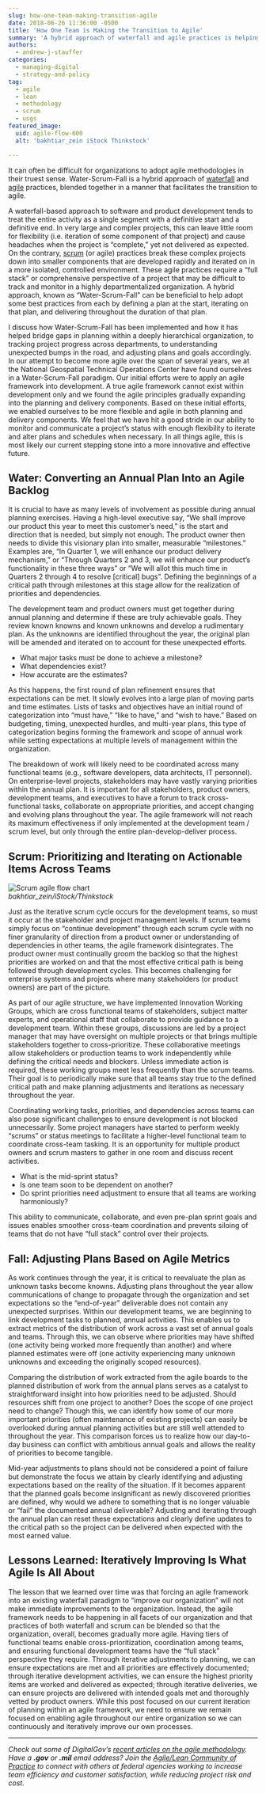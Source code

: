 ```yaml
---
slug: how-one-team-making-transition-agile
date: 2018-06-26 11:36:00 -0500
title: 'How One Team is Making the Transition to Agile'
summary: 'A hybrid approach of waterfall and agile practices is helping the USGS make the transition to agile.'
authors:
  - andrew-j-stauffer
categories:
  - managing-digital
  - strategy-and-policy
tag:
  - agile
  - lean
  - methodology
  - scrum
  - usgs
featured_image:
  uid: agile-flow-600
  alt: 'bakhtiar_zein iStock Thinkstock'

---
```



It can often be difficult for organizations to adopt agile methodologies in their truest sense. Water-Scrum-Fall is a hybrid approach of [waterfall](https://en.wikipedia.org/wiki/Waterfall_model) and [agile](https://en.wikipedia.org/wiki/Agile_software_development) practices, blended together in a manner that facilitates the transition to agile.

A waterfall-based approach to software and product development tends to treat the entire activity as a single segment with a definitive start and a definitive end. In very large and complex projects, this can leave little room for flexibility (i.e. iteration of some component of that project) and cause headaches when the project is “complete,” yet not delivered as expected. On the contrary, [scrum](https://en.wikipedia.org/wiki/Scrum_(software_development)) (or agile) practices break these complex projects down into smaller components that are developed rapidly and iterated on in a more isolated, controlled environment. These agile practices require a “full stack” or comprehensive perspective of a project that may be difficult to track and monitor in a highly departmentalized organization. A hybrid approach, known as “Water-Scrum-Fall” can be beneficial to help adopt some best practices from each by defining a plan at the start, iterating on that plan, and delivering throughout the duration of that plan.

I discuss how Water-Scrum-Fall has been implemented and how it has helped bridge gaps in planning within a deeply hierarchical organization, to tracking project progress across departments, to understanding unexpected bumps in the road, and adjusting plans and goals accordingly. In our attempt to become more agile over the span of several years, we at the National Geospatial Technical Operations Center have found ourselves in a Water-Scrum-Fall paradigm. Our initial efforts were to apply an agile framework into development. A true agile framework cannot exist within development only and we found the agile principles gradually expanding into the planning and delivery components. Based on these initial efforts, we enabled ourselves to be more flexible and agile in both planning and delivery components. We feel that we have hit a good stride in our ability to monitor and communicate a project’s status with enough flexibility to iterate and alter plans and schedules when necessary. In all things agile, this is most likely our current stepping stone into a more innovative and effective future.

## Water: Converting an Annual Plan Into an Agile Backlog

It is crucial to have as many levels of involvement as possible during annual planning exercises. Having a high-level executive say, “We shall improve our product this year to meet this customer’s need,” is the start and direction that is needed, but simply not enough. The product owner then needs to divide this visionary plan into smaller, measurable “milestones.” Examples are, “In Quarter 1, we will enhance our product delivery mechanism,” or “Through Quarters 2 and 3, we will enhance our product’s functionality in these three ways” or “We will allot this much time in Quarters 2 through 4 to resolve [critical] bugs”. Defining the beginnings of a critical path through milestones at this stage allow for the realization of priorities and dependencies.

The development team and product owners must get together during annual planning and determine if these are truly achievable goals. They review known knowns and known unknowns and develop a rudimentary plan. As the unknowns are identified throughout the year, the original plan will be amended and iterated on to account for these unexpected efforts.


- What major tasks must be done to achieve a milestone?
- What dependencies exist?
- How accurate are the estimates?


As this happens, the first round of plan refinement ensures that expectations can be met. It slowly evolves into a large plan of moving parts and time estimates. Lists of tasks and objectives have an initial round of categorization into “must have,” “like to have,” and “wish to have.” Based on budgeting, timing, unexpected hurdles, and multi-year plans, this type of categorization begins forming the framework and scope of annual work while setting expectations at multiple levels of management within the organization.

The breakdown of work will likely need to be coordinated across many functional teams (e.g., software developers, data architects, IT personnel). On enterprise-level projects, stakeholders may have vastly varying priorities within the annual plan. It is important for all stakeholders, product owners, development teams, and executives to have a forum to track cross-functional tasks, collaborate on appropriate priorities, and accept changing and evolving plans throughout the year. The agile framework will not reach its maximum effectiveness if only implemented at the development team / scrum level, but only through the entire plan-develop-deliver process.

## Scrum: Prioritizing and Iterating on Actionable Items Across Teams

<img src="https://s3.amazonaws.com/digitalgov/_legacy-img/2016/04/600-x-343-Scrum-agile-bakhtiar_zein-iStock-Thinkstock-467005754.jpg" alt="Scrum agile flow chart"><br />_bakhtiar&#95;zein/iStock/Thinkstock_

Just as the iterative scrum cycle occurs for the development teams, so must it occur at the stakeholder and project management levels. If scrum teams simply focus on “continue development” through each scrum cycle with no finer granularity of direction from a product owner or understanding of dependencies in other teams, the agile framework disintegrates. The product owner must continually groom the backlog so that the highest priorities are worked on and that the most effective critical path is being followed through development cycles. This becomes challenging for enterprise systems and projects where many stakeholders (or product owners) are part of the picture.

As part of our agile structure, we have implemented Innovation Working Groups, which are cross functional teams of stakeholders, subject matter experts, and operational staff that collaborate to provide guidance to a development team. Within these groups, discussions are led by a project manager that may have oversight on multiple projects or that brings multiple stakeholders together to cross-prioritize. These collaborative meetings allow stakeholders or production teams to work independently while defining the critical needs and blockers. Unless immediate action is required, these working groups meet less frequently than the scrum teams. Their goal is to periodically make sure that all teams stay true to the defined critical path and make planning adjustments and iterations as necessary throughout the year.

Coordinating working tasks, priorities, and dependencies across teams can also pose significant challenges to ensure development is not blocked unnecessarily. Some project managers have started to perform weekly “scrums” or status meetings to facilitate a higher-level functional team to coordinate cross-team tasking. It is an opportunity for multiple product owners and scrum masters to gather in one room and discuss recent activities.

- What is the mid-sprint status?
- Is one team soon to be dependent on another?
- Do sprint priorities need adjustment to ensure that all teams are working harmoniously?

This ability to communicate, collaborate, and even pre-plan sprint goals and issues enables smoother cross-team coordination and prevents siloing of teams that do not have “full stack” control over their projects.

## Fall: Adjusting Plans Based on Agile Metrics

As work continues through the year, it is critical to reevaluate the plan as unknown tasks become knowns. Adjusting plans throughout the year allow communications of change to propagate through the organization and set expectations so the “end-of-year” deliverable does not contain any unexpected surprises. Within our development teams, we are beginning to link development tasks to planned, annual activities. This enables us to extract metrics of the distribution of work across a vast set of annual goals and teams. Through this, we can observe where priorities may have shifted (one activity being worked more frequently than another) and where planned estimates were off (one activity experiencing many unknown unknowns and exceeding the originally scoped resources).

Comparing the distribution of work extracted from the agile boards to the planned distribution of work from the annual plans serves as a catalyst to straightforward insight into how priorities need to be adjusted. Should resources shift from one project to another? Does the scope of one project need to change? Though this, we can identify how some of our more important priorities (often maintenance of existing projects) can easily be overlooked during annual planning activities but are still well attended to throughout the year. This comparison forces us to realize how our day-to-day business can conflict with ambitious annual goals and allows the reality of priorities to become tangible.

Mid-year adjustments to plans should not be considered a point of failure but demonstrate the focus we attain by clearly identifying and adjusting expectations based on the reality of the situation. If it becomes apparent that the planned goals become insignificant as newly discovered priorities are defined, why would we adhere to something that is no longer valuable or “fail” the documented annual deliverable? Adjusting and iterating through the annual plan can reset these expectations and clearly define updates to the critical path so the project can be delivered when expected with the most earned value.

## Lessons Learned: Iteratively Improving Is What Agile Is All About

The lesson that we learned over time was that forcing an agile framework into an existing waterfall paradigm to “improve our organization” will not make immediate improvements to the organization. Instead, the agile framework needs to be happening in all facets of our organization and that practices of both waterfall and scrum can be blended so that the organization, overall, becomes gradually more agile. Having tiers of functional teams enable cross-prioritization, coordination among teams, and ensuring functional development teams have the “full stack” perspective they require. Through iterative adjustments to planning, we can ensure expectations are met and all priorities are effectively documented; through iterative development activities, we can ensure the highest priority items are worked and delivered as expected; through iterative deliveries, we can ensure projects are delivered with intended goals met and thoroughly vetted by product owners. While this post focused on our current iteration of planning within an agile framework, we need to ensure we remain focused on enabling agile throughout our entire organization so we can continuously and iteratively improve our own processes.


---
_Check out some of DigitalGov’s [recent articles on the agile methodology](https://digital.gov/tag/agile/). Have a **.gov** or **.mil** email address? Join the [Agile/Lean Community of Practice](https://digital.gov/communities/) to connect with others at federal agencies working to increase team efficiency and customer satisfaction, while reducing project risk and cost._
